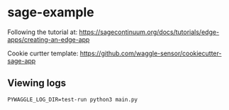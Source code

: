 # sage-example

Following the tutorial at: https://sagecontinuum.org/docs/tutorials/edge-apps/creating-an-edge-app

Cookie curtter template: https://github.com/waggle-sensor/cookiecutter-sage-app

## Viewing logs
```
PYWAGGLE_LOG_DIR=test-run python3 main.py
```
